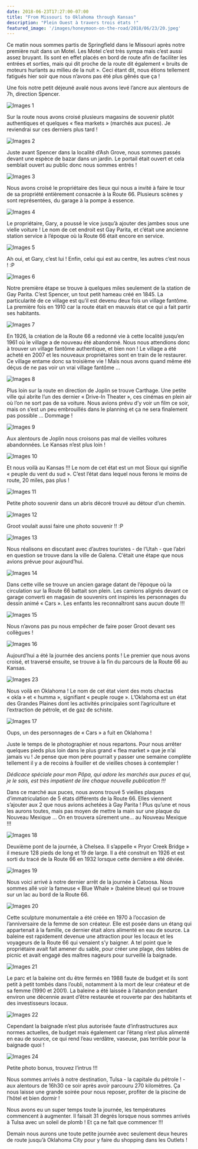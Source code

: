 ```yaml
---
date: 2018-06-23T17:27:00-07:00
title: "From Missouri to Oklahoma through Kansas"
description: "Plein Ouest à travers trois états !"
featured_image: '/images/honeymoon-on-the-road/2018/06/23/20.jpeg'
---
```


Ce matin nous sommes partis de Springfield dans le Missouri après notre première nuit dans un Motel. Les Motel c’est très sympa mais c’est aussi assez bruyant. Ils sont en effet placés en bord de route afin de faciliter les entrées et sorties, mais qui dit proche de la route dit également « bruits de moteurs hurlants au milieu de la nuit ». Ceci étant dit, nous étions tellement fatigués hier soir que nous n’avons pas été plus gênés que ça !

Une fois notre petit déjeuné avalé nous avons levé l’ancre aux alentours de 7h, direction Spencer.

![Images 1](/images/honeymoon-on-the-road/2018/06/23/1.jpeg)

Sur la route nous avons croisé plusieurs magasins de souvenir plutôt authentiques et quelques « flea markets » (marchés aux puces). Je reviendrai sur ces derniers plus tard !

![Images 2](/images/honeymoon-on-the-road/2018/06/23/2.jpeg)

Juste avant Spencer dans la localité d’Ash Grove, nous sommes passés devant une espèce de bazar dans un jardin. Le portail était ouvert et cela semblait ouvert au public donc nous sommes entrés !

![Images 3](/images/honeymoon-on-the-road/2018/06/23/3.jpeg)

Nous avons croisé le propriétaire des lieux qui nous a invité à faire le tour de sa propriété entièrement consacrée à la Route 66. Plusieurs scènes y sont représentées, du garage à la pompe à essence.

![Images 4](/images/honeymoon-on-the-road/2018/06/23/4.jpeg)

Le propriétaire, Gary, a poussé le vice jusqu’à ajouter des jambes sous une vielle voiture ! Le nom de cet endroit est Gay Parita, et c’était une ancienne station service à l’époque où la Route 66 était encore en service.

![Images 5](/images/honeymoon-on-the-road/2018/06/23/5.jpeg)

Ah oui, et Gary, c’est lui ! Enfin, celui qui est au centre, les autres c’est nous ! :P

![Images 6](/images/honeymoon-on-the-road/2018/06/23/6.jpeg)

Notre première étape se trouve à quelques miles seulement de la station de Gay Parita. C’est Spencer, un tout petit hameau créé en 1845. La particularité de ce village est qu’il est devenu deux fois un village fantôme. La première fois en 1910 car la route était en mauvais état ce qui a fait partir ses habitants.

![Images 7](/images/honeymoon-on-the-road/2018/06/23/7.jpeg)

En 1926, la création de la Route 66 a redonné vie à cette localité jusqu’en 1961 où le village a de nouveau été abandonné. Nous nous attendions donc à trouver un village fantôme authentique, et bien non ! Le village a été acheté en 2007 et les nouveaux propriétaires sont en train de le restaurer. Ce village entame donc sa troisième vie ! Mais nous avons quand même été déçus de ne pas voir un vrai village fantôme ...

![Images 8](/images/honeymoon-on-the-road/2018/06/23/8.jpeg)

Plus loin sur la route en direction de Joplin se trouve Carthage. Une petite ville qui abrite l’un des dernier « Drive-In Theater », ces cinémas en plein air où l’on ne sort pas de sa voiture. Nous avions prévu d’y voir un film ce soir, mais on s’est un peu embrouillés dans le planning et ça ne sera finalement pas possible ... Dommage !

![Images 9](/images/honeymoon-on-the-road/2018/06/23/9.jpeg)

Aux alentours de Joplin nous croisons pas mal de vieilles voitures abandonnées. Le Kansas n’est plus loin !

![Images 10](/images/honeymoon-on-the-road/2018/06/23/10.jpeg)

Et nous voilà au Kansas !!! Le nom de cet état est un mot Sioux qui signifie « peuple du vent du sud ». C’est l’état dans lequel nous ferons le moins de route, 20 miles, pas plus !

![Images 11](/images/honeymoon-on-the-road/2018/06/23/11.jpeg)

Petite photo souvenir dans un abris décoré trouvé au détour d’un chemin.

![Images 12](/images/honeymoon-on-the-road/2018/06/23/12.jpeg)

Groot voulait aussi faire une photo souvenir !! :P

![Images 13](/images/honeymoon-on-the-road/2018/06/23/13.jpeg)

Nous réalisons en discutant avec d’autres touristes - de l’Utah - que l’abri en question se trouve dans la ville de Galena. C’était une étape que nous avions prévue pour aujourd’hui.

![Images 14](/images/honeymoon-on-the-road/2018/06/23/14.jpeg)

Dans cette ville se trouve un ancien garage datant de l’époque où la circulation sur la Route 66 battait son plein. Les camions alignés devant ce garage converti en magasin de souvenirs ont inspirés les personnages du dessin animé « Cars ». Les enfants les reconnaîtront sans aucun doute !!!

![Images 15](/images/honeymoon-on-the-road/2018/06/23/15.jpeg)

Nous n’avons pas pu nous empêcher de faire poser Groot devant ses collègues !

![Images 16](/images/honeymoon-on-the-road/2018/06/23/16.jpeg)

Aujourd’hui a été la journée des anciens ponts ! Le premier que nous avons croisé, et traversé ensuite, se trouve à la fin du parcours de la Route 66 au Kansas.

![Images 23](/images/honeymoon-on-the-road/2018/06/23/23.jpeg)

Nous voilà en Oklahoma ! Le nom de cet état vient des mots chactas « okla » et « humma », signifiant « peuple rouge ». L’Oklahoma est un état des Grandes Plaines dont les activités principales sont l’agriculture et l’extraction de pétrole, et de gaz de schiste. 

![Images 17](/images/honeymoon-on-the-road/2018/06/23/17.jpeg)

Oups, un des personnages de « Cars » a fuit en Oklahoma !

Juste le temps de le photographier et nous repartons. Pour nous arrêter quelques pieds plus loin dans le plus grand « flea market » que je n’ai jamais vu ! Je pense que mon père pourrait y passer une semaine complète tellement il y a de recoins à fouiller et de vieilles choses à contempler ! 

_Dédicace spéciale pour mon Pôpa, qui adore les marchés aux puces et qui, je le sais, est très impatient de lire chaque nouvelle publication !!!_

Dans ce marché aux puces, nous avons trouvé 5 vieilles plaques d’immatriculation de 5 états différents de la Route 66. Elles viennent s’ajouter aux 2 que nous avions achetées à Gay Parita ! Plus qu’une et nous les aurons toutes, mais pas moyen de mettre la main sur une plaque du Nouveau Mexique ... On en trouvera sûrement une... au Nouveau Mexique !!!

![Images 18](/images/honeymoon-on-the-road/2018/06/23/18.jpeg)

Deuxième pont de la journée, à Chelsea. Il s’appelle « Pryor Creek Bridge » il mesure 128 pieds de long et 19 de large. Il a été construit en 1926 et est sorti du tracé de la Route 66 en 1932 lorsque cette dernière a été déviée.

![Images 19](/images/honeymoon-on-the-road/2018/06/23/19.jpeg)

Nous voici arrivé à notre dernier arrêt de la journée à Catoosa. Nous sommes allé voir la fameuse « Blue Whale » (baleine bleue) qui se trouve sur un lac au bord de la Route 66.

![Images 20](/images/honeymoon-on-the-road/2018/06/23/20.jpeg)

Cette sculpture monumentale a été créée en 1970 à l’occasion de l’anniversaire de la femme de son créateur. Elle est posée dans un étang qui appartenait à la famille, ce dernier était alors alimenté en eau de source. La baleine est rapidement devenue une attraction pour les locaux et les voyageurs de la Route 66 qui venaient s’y baigner. A tel point que le propriétaire avait fait amener du sable, pour créer une plage, des tables de picnic et avait engagé des maîtres nageurs pour surveillé la baignade.

![Images 21](/images/honeymoon-on-the-road/2018/06/23/21.jpeg)

Le parc et la baleine ont du être fermés en 1988 faute de budget et ils sont petit à petit tombés dans l’oubli, notamment à la mort de leur créateur et de sa femme (1990 et 2001). La baleine a été laissée à l’abandon pendant environ une décennie avant d’être restaurée et rouverte par des habitants et des investisseurs locaux. 

![Images 22](/images/honeymoon-on-the-road/2018/06/23/22.jpeg)

Cependant la baignade n’est plus autorisée faute d’infrastructures aux normes actuelles, de budget mais également car l’étang n’est plus alimenté en eau de source, ce qui rend l’eau verdâtre, vaseuse, pas terrible pour la baignade quoi !

![Images 24](/images/honeymoon-on-the-road/2018/06/23/24.jpeg)

Petite photo bonus, trouvez l’intrus !!!


Nous sommes arrivés à notre destination, Tulsa - la capitale du pétrole ! - aux alentours de 16h30 ce soir après avoir parcouru 270 kilomètres. Ça nous laisse une grande soirée pour nous reposer, profiter de la piscine de l’hôtel et bien dormir !

Nous avons eu un super temps toute la journée, les températures commencent à augmenter. Il faisait 31 degrés lorsque nous sommes arrivés à Tulsa avec un soleil de plomb ! Et ça ne fait que commencer !!!

Demain nous aurons une toute petite journée avec seulement deux heures de route jusqu’à Oklahoma City pour y faire du shopping dans les Outlets !